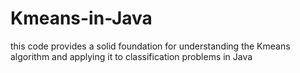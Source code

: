 # Kmeans-in-Java
this code provides a solid foundation for understanding the Kmeans algorithm and applying it to classification problems in Java
